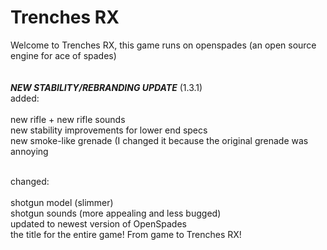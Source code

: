 # Trenches RX
Welcome to Trenches RX, this game runs on openspades (an open source engine for ace of spades)<br /><br />																																																																																																										
***NEW STABILITY/REBRANDING UPDATE*** (1.3.1) <br />
added:<br /><br />
new rifle + new rifle sounds<br />
new stability improvements for lower end specs<br />
new smoke-like grenade (I changed it because the original grenade was annoying <br /><br />

changed:<br /><br />
shotgun model (slimmer)<br />
shotgun sounds (more appealing and less bugged)<br />
updated to newest version of OpenSpades<br />
the title for the entire game! From game to Trenches RX!<br />
